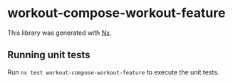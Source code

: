 # workout-compose-workout-feature

This library was generated with [Nx](https://nx.dev).

## Running unit tests

Run `nx test workout-compose-workout-feature` to execute the unit tests.
